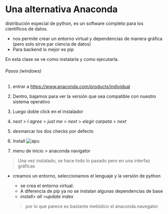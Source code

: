 # Una alternativa Anaconda

distribución especial de python, es un software completo para los científicos de datos.

* nos permite crear un entorno virtual y dependencias de manera gráfica (pero solo sirve par ciencia de datos)
* Para backend lo mejor es pip

En esta clase se ve como instalarla y como ejecutarla.

###### Pasos (windows)

1. entrar a https://www.anaconda.com/products/individual
2. Dentro, bajamos para ver la versión que sea compatible con nuestro sistema operativo
3. Luego doble click en el instalador
4. *next* > *I agree* > *just me* > *next* > *elegir carpeta* > *next*
5. desmarcar los dos checks por defecto
6. Install 
 ![apu](https://i.pinimg.com/originals/58/a9/89/58a989a3ad3eb1884b687f31cc022657.jpg)

 7. menu de inicio > anaconda navigator
   
>Una vez instalado, se hace todo lo pasado pero en una interfaz gráficas

* creamos un entorno, seleccionamos el lenguaje y la versión de python
  * se crea el entorno virtual.
  * A diferencia de pip ya no se instalan algunas dependencias de base
  * *install>  all >update index*
  
  >por lo que parece es bastante metódico el anaconda.navegator